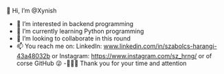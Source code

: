 👋 Hi, I’m @Xynish
- 👀 I’m interested in backend programming
- 🌱 I’m currently learning Python programming
- 💞️ I’m looking to collaborate in this round
- 📫 You reach me on:
	LinkedIn:
		www.linkedin.com/in/szabolcs-harangi-43a48032b
		or 
	Instagram:
		https://www.instagram.com/sz_hrng/
		or
	of corse GitHub 😜
-🙇🏻‍♂️ Thank you for your time and attention

<!---
Xynish/Xynish is a ✨ special ✨ repository because its `README.md` (this file) appears on your GitHub profile.
You can click the Preview link to take a look at your changes.
--->
